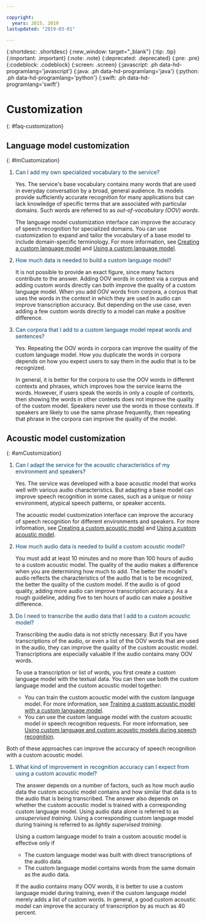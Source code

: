 ```yaml
---

copyright:
  years: 2015, 2019
lastupdated: "2019-03-01"

---
```


{:shortdesc: .shortdesc}
{:new_window: target="_blank"}
{:tip: .tip}
{:important: .important}
{:note: .note}
{:deprecated: .deprecated}
{:pre: .pre}
{:codeblock: .codeblock}
{:screen: .screen}
{:javascript: .ph data-hd-programlang='javascript'}
{:java: .ph data-hd-programlang='java'}
{:python: .ph data-hd-programlang='python'}
{:swift: .ph data-hd-programlang='swift'}

# Customization
{: #faq-customization}

## Language model customization
{: #lmCustomization}

1.  <span style="color:#003F69">Can I add my own specialized vocabulary to the service?</span>

    Yes. The service's base vocabulary contains many words that are used in everyday conversation by a broad, general audience. Its models provide sufficiently accurate recognition for many applications but can lack knowledge of specific terms that are associated with particular domains. Such words are referred to as *out-of-vocabulary (OOV) words*.

    The language model customization interface can improve the accuracy of speech recognition for specialized domains. You can use customization to expand and tailor the vocabulary of a base model to include domain-specific terminology. For more information, see [Creating a custom language model](/docs/services/speech-to-text/language-create.html) and [Using a custom language model](/docs/services/speech-to-text/language-use.html).

1.  <span style="color:#003F69">How much data is needed to build a custom language model?</span>

    It is not possible to provide an exact figure, since many factors contribute to the answer. Adding OOV words in context via a corpus and adding custom words directly can both improve the quality of a custom language model. When you add OOV words from corpora, a corpus that uses the words in the context in which they are used in audio can improve transcription accuracy. But depending on the use case, even adding a few custom words directly to a model can make a positive difference.

1.  <span style="color:#003F69">Can corpora that I add to a custom language model repeat words and sentences?</span>

    Yes. Repeating the OOV words in corpora can improve the quality of the custom language model. How you duplicate the words in corpora depends on how you expect users to say them in the audio that is to be recognized.

    In general, it is better for the corpora to use the OOV words in different contexts and phrases, which improves how the service learns the words. However, if users speak the words in only a couple of contexts, then showing the words in other contexts does not improve the quality of the custom model. Speakers never use the words in those contexts. If speakers are likely to use the same phrase frequently, then repeating that phrase in the corpora can improve the quality of the model.

## Acoustic model customization
{: #amCustomization}

1.  <span style="color:#003F69">Can I adapt the service for the acoustic characteristics of my environment and speakers?</span>

    Yes. The service was developed with a base acoustic model that works well with various audio characteristics. But adapting a base model can improve speech recognition in some cases, such as a unique or noisy environment, atypical speech patterns, or speaker accents.

    The acoustic model customization interface can improve the accuracy of speech recognition for different environments and speakers. For more information, see [Creating a custom acoustic model](/docs/services/speech-to-text/acoustic-create.html) and [Using a custom acoustic model](/docs/services/speech-to-text/acoustic-use.html).

1.  <span style="color:#003F69">How much audio data is needed to build a custom acoustic model?</span>

    You must add at least 10 minutes and no more than 100 hours of audio to a custom acoustic model. The quality of the audio makes a difference when you are determining how much to add. The better the model's audio reflects the characteristics of the audio that is to be recognized, the better the quality of the custom model. If the audio is of good quality, adding more audio can improve transcription accuracy. As a rough guideline, adding five to ten hours of audio can make a positive difference.

1.  <span style="color:#003F69">Do I need to transcribe the audio data that I add to a custom acoustic model?</span>

    Transcribing the audio data is not strictly necessary. But if you have transcriptions of the audio, or even a list of the OOV words that are used in the audio, they can improve the quality of the custom acoustic model. Transcriptions are especially valuable if the audio contains many OOV words.

    To use a transcription or list of words, you first create a custom language model with the textual data. You can then use both the custom language model and the custom acoustic model together:

    -   You can train the custom acoustic model with the custom language model. For more information, see [Training a custom acoustic model with a custom language model](/docs/services/speech-to-text/acoustic-both.html#useBothTrain).
    -   You can use the custom language model with the custom acoustic model in speech recognition requests. For more information, see [Using custom language and custom acoustic models during speech recognition](/docs/services/speech-to-text/acoustic-both.html#useBothRecognize).

   Both of these approaches can improve the accuracy of speech recognition with a custom acoustic model.

1.  <span style="color:#003F69">What kind of improvement in recognition accuracy can I expect from using a custom acoustic model?</span>

    The answer depends on a number of factors, such as how much audio data the custom acoustic model contains and how similar that data is to the audio that is being transcribed. The answer also depends on whether the custom acoustic model is trained with a corresponding custom language model. Using audio data alone is referred to as *unsupervised training*. Using a corresponding custom language model during training is referred to as *lightly supervised training*.

    Using a custom language model to train a custom acoustic model is effective only if

    -   The custom language model was built with direct transcriptions of the audio data.
    -   The custom language model contains words from the same domain as the audio data.

    If the audio contains many OOV words, it is better to use a custom language model during training, even if the custom language model merely adds a list of custom words. In general, a good custom acoustic model can improve the accuracy of transcription by as much as 40 percent.
